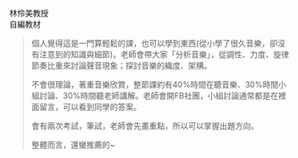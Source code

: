 林伶美教授  
自編教材  
>個人覺得這是一門算輕鬆的課，也可以學到東西(從小學了很久音樂，卻沒有注意到的知識與細節)。老師會帶大家「分析音樂」，從調性、力度、旋律節奏比重來討論聲音現象；探討音樂的織度、架構。  
>
>不會很理論，著重音樂欣賞，整節課約有40%時間在聽音樂、30%時間小組討論、30%時間聽老師講解。老師會開FB社團，小組討論通常都是在裡面留言，可以看到同學的答案。
>
>會有兩次考試，筆試，老師會先畫重點，所以可以掌握出題方向。
>
>整體而言，還蠻推薦的~
